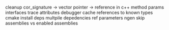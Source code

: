 cleanup
cor_signature -> vector
pointer -> reference in c++ method params
interfaces
trace attributes
debugger
cache references to known types
cmake install deps
multpile depedencies
ref parameters
ngen
skip assemblies vs enabled assemblies

